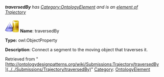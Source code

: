 ___traversedBy__ has [Category:OntologyElement](../../Category/OntologyElement "Category:OntologyElement") and is an [element of](../../Property/ElementOf "Property:ElementOf") [Trajectory](../../Submissions/Trajectory "Submissions:Trajectory")_


  




[![ObjectProperty](../../images/thumb/c/c3/ObjectProperty.gif/45px-ObjectProperty.gif)](../../Image/ObjectProperty.gif "ObjectProperty")
__Name__: traversedBy 


__Type:__ owl:ObjectProperty 


__Description__: Connect a segment to the moving object that traverses it. 





Retrieved from "[http://ontologydesignpatterns.org/wiki/Submissions:Trajectory/traversedBy](../../Submissions/Trajectory/traversedBy)"
 [Category](http://ontologydesignpatterns.org/wiki/Special:Categories "Special:Categories"): [OntologyElement](../../Category/OntologyElement "Category:OntologyElement")